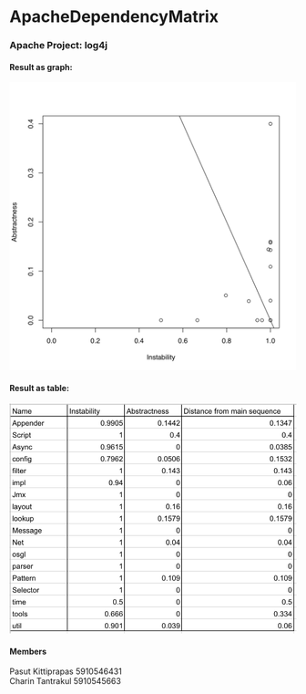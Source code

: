 # ApacheDependencyMatrix
### Apache Project: log4j  
#### Result as graph:  
![graph](graph/graph.png)
#### Result as table:  
![table](graph/table.png)

#### Members   
Pasut Kittiprapas 5910546431  
Charin Tantrakul 5910545663
